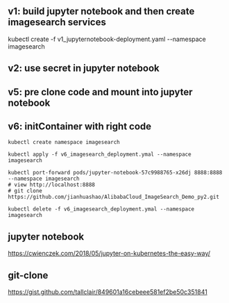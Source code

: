 


## v1: build jupyter notebook and then create imagesearch services
kubectl create -f v1_jupyternotebook-deployment.yaml --namespace imagesearch

## v2: use secret in jupyter notebook

## v5: pre clone code and mount into jupyter notebook

## v6: initContainer with right code
```
kubectl create namespace imagesearch

kubectl apply -f v6_imagesearch_deployment.ymal --namespace imagesearch

kubectl port-forward pods/jupyter-notebook-57c9988765-x26dj 8888:8888 --namespace imagesearch
# view http://localhost:8888
# git clone https://github.com/jianhuashao/AlibabaCloud_ImageSearch_Demo_py2.git

kubectl delete -f v6_imagesearch_deployment.ymal --namespace imagesearch
```


## jupyter notebook
https://cwienczek.com/2018/05/jupyter-on-kubernetes-the-easy-way/

## git-clone
https://gist.github.com/tallclair/849601a16cebeee581ef2be50c351841


